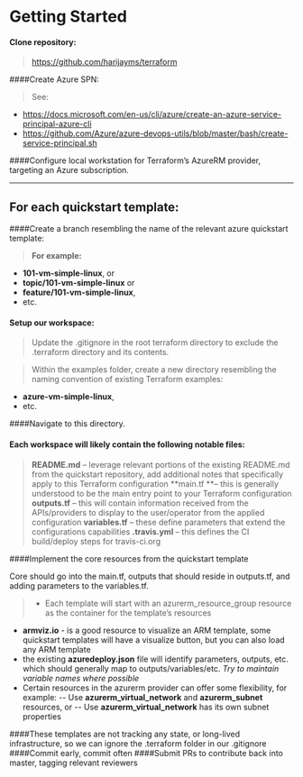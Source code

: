 Getting Started
===================


#### Clone repository:
> https://github.com/harijayms/terraform

####Create Azure SPN:
> See:
- https://docs.microsoft.com/en-us/cli/azure/create-an-azure-service-principal-azure-cli
- https://github.com/Azure/azure-devops-utils/blob/master/bash/create-service-principal.sh

####Configure local workstation for Terraform’s AzureRM provider, targeting an Azure subscription.

----------


For each quickstart template:
-------------

####Create a branch resembling the name of the relevant azure quickstart template:

> **For example:**
- **101-vm-simple-linux**, or 
- **topic/101-vm-simple-linux** or 
- **feature/101-vm-simple-linux**, 
- etc.

#### Setup our workspace:

> Update the .gitignore in the root terraform directory to exclude the .terraform directory and its contents.

> Within the examples folder, create a new directory resembling the naming convention of existing Terraform examples:
- **azure-vm-simple-linux**, 
- etc.

####Navigate to this directory.

#### Each workspace will likely contain the following notable files:

> **README.md** – leverage relevant portions of the existing README.md from the quickstart repository, add additional notes that specifically apply to this Terraform configuration
**main.tf **– this is generally understood to be the main entry point to your Terraform configuration
**outputs.tf** – this will contain information received from the APIs/providers to display to the user/operator from the applied configuration
**variables.tf** – these define parameters that extend the configurations capabilities
**.travis.yml** – this defines the CI build/deploy steps for travis-ci.org

####Implement the core resources from the quickstart template

Core should go into the main.tf, outputs that should reside in outputs.tf, and adding parameters to the variables.tf.

> - Each template will start with an azurerm_resource_group resource as the container for the template’s resources
- **armviz.io** - is a good resource to visualize an ARM template, some quickstart templates will have a visualize button, but you can also load any ARM template
- the existing **azuredeploy.json** file will identify parameters, outputs, etc. which should generally map to outputs/variables/etc.
*Try to maintain variable names where possible*
- Certain resources in the azurerm provider can offer some flexibility, for example:
-- Use **azurerm_virtual_network** and **azurerm_subnet** resources, or
-- Use **azurerm_virtual_network** has its own subnet properties

####These templates are not tracking any state, or long-lived infrastructure, so we can ignore the .terraform folder in our .gitignore
####Commit early, commit often
####Submit PRs to contribute back into master, tagging relevant reviewers
